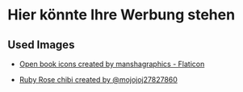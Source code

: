 # Hier könnte Ihre Werbung stehen
## Used Images

- [Open book icons created by manshagraphics - Flaticon](https://www.flaticon.com/free-icons/open-book)

- [Ruby Rose chibi created by @mojojoj27827860](https://twitter.com/mojojoj27827860/status/957638164897710080)
